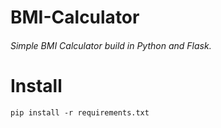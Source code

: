 # BMI-Calculator
<h6>Simple BMI Calculator build in Python and Flask.</h6>

# Install

`pip install -r requirements.txt`
